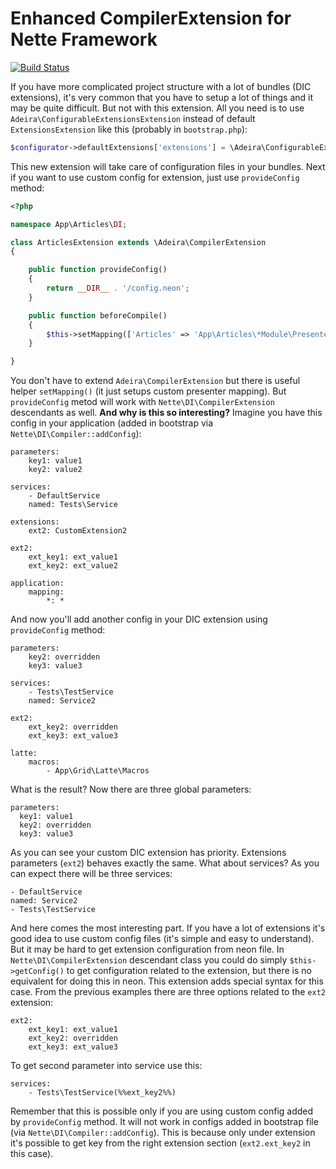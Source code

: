 # Enhanced CompilerExtension for Nette Framework

[![Build Status](https://travis-ci.org/adeira/compiler-extension.svg?branch=master)](https://travis-ci.org/adeira/compiler-extension)

If you have more complicated project structure with a lot of bundles (DIC extensions), it's very common that you have to setup a lot of things and it may be quite difficult. But not with this extension. All you need is to use `Adeira\ConfigurableExtensionsExtension` instead of default `ExtensionsExtension` like this (probably in `bootstrap.php`):

```php
$configurator->defaultExtensions['extensions'] = \Adeira\ConfigurableExtensionsExtension::class;
```

This new extension will take care of configuration files in your bundles. Next if you want to use custom config for extension, just use `provideConfig` method:

```php
<?php

namespace App\Articles\DI;

class ArticlesExtension extends \Adeira\CompilerExtension
{

	public function provideConfig()
	{
		return __DIR__ . '/config.neon';
	}

	public function beforeCompile()
	{
		$this->setMapping(['Articles' => 'App\Articles\*Module\Presenters\*Presenter']);
	}

}
```

You don't have to extend `Adeira\CompilerExtension` but there is useful helper `setMapping()` (it just setups custom presenter mapping). But `provideConfig` metod will work with `Nette\DI\CompilerExtension` descendants as well. **And why is this so interesting?** Imagine you have this config in your application (added in bootstrap via `Nette\DI\Compiler::addConfig`):

```
parameters:
	key1: value1
	key2: value2

services:
	- DefaultService
	named: Tests\Service

extensions:
	ext2: CustomExtension2

ext2:
	ext_key1: ext_value1
	ext_key2: ext_value2

application:
	mapping:
		*: *
```

And now you'll add another config in your DIC extension using `provideConfig` method:

```
parameters:
	key2: overridden
	key3: value3

services:
	- Tests\TestService
	named: Service2

ext2:
	ext_key2: overridden
	ext_key3: ext_value3

latte:
	macros:
		- App\Grid\Latte\Macros
```

What is the result? Now there are three global parameters:

```
parameters:
  key1: value1
  key2: overridden
  key3: value3
```

As you can see your custom DIC extension has priority. Extensions parameters (`ext2`) behaves exactly the same. What about services? As you can expect there will be three services:

```
- DefaultService
named: Service2
- Tests\TestService
```

And here comes the most interesting part. If you have a lot of extensions it's good idea to use custom config files (it's simple and easy to understand). But it may be hard to get extension configuration from neon file. In `Nette\DI\CompilerExtension` descendant class you could do simply `$this->getConfig()` to get configuration related to the extension, but there is no equivalent for doing this in neon. This extension adds special syntax for this case. From the previous examples there are three options related to the `ext2` extension:

```
ext2:
	ext_key1: ext_value1
	ext_key2: overridden
    ext_key3: ext_value3
```

To get second parameter into service use this:

```
services:
	- Tests\TestService(%%ext_key2%%)
```

Remember that this is possible only if you are using custom config added by `provideConfig` method. It will not work in configs added in bootstrap file (via `Nette\DI\Compiler::addConfig`). This is because only under extension it's possible to get key from the right extension section (`ext2.ext_key2` in this case).
